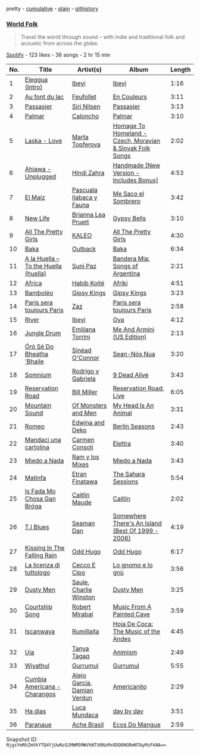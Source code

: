 pretty - [cumulative](/playlists/cumulative/0ByLkBLDx1AS5yXJuBTyCd.md) - [plain](/playlists/plain/0ByLkBLDx1AS5yXJuBTyCd) - [githistory](https://github.githistory.xyz/mackorone/spotify-playlist-archive/blob/main/playlists/plain/0ByLkBLDx1AS5yXJuBTyCd)

### [World Folk](https://open.spotify.com/playlist/0ByLkBLDx1AS5yXJuBTyCd)

> Travel the world through sound – with indie and traditional folk and acoustic from across the globe.

[Spotify](https://open.spotify.com/user/spotify) - 123 likes - 36 songs - 2 hr 15 min

| No. | Title | Artist(s) | Album | Length |
|---|---|---|---|---|
| 1 | [Eleggua \(Intro\)](https://open.spotify.com/track/3ep5BSdL66vtL6xdelLOVP) | [Ibeyi](https://open.spotify.com/artist/5Q8NEHGX70m1kkojbtm8wa) | [Ibeyi](https://open.spotify.com/album/5iFP1alzRGUIpM48PYrGQh) | 1:16 |
| 2 | [Au font du lac](https://open.spotify.com/track/42SLjspf2620Mt4sW3lIYO) | [Feufollet](https://open.spotify.com/artist/1BrbrpyPalpYADWybAjCAh) | [En Couleurs](https://open.spotify.com/album/4Mo8mFAmvseh69lRM7Bxe0) | 3:11 |
| 3 | [Passasjer](https://open.spotify.com/track/6Pb1zJ7aZuRhTniLnMK0Vt) | [Siri Nilsen](https://open.spotify.com/artist/1tN0vK9jF9KVzvJHzWQaUM) | [Passasjer](https://open.spotify.com/album/1aFECpY2MxMVLiAuAhNw5N) | 3:13 |
| 4 | [Palmar](https://open.spotify.com/track/2vYrX88GcV9hOGknAOu39m) | [Caloncho](https://open.spotify.com/artist/2z3KntXLyEF5Lvz1kpdBoA) | [Palmar](https://open.spotify.com/album/7CwUSN7TcZDYUCGj7kE6Np) | 3:10 |
| 5 | [Laska \- Love](https://open.spotify.com/track/0j5Huvd9QyXRp6j4Eg7rA1) | [Marta Topferova](https://open.spotify.com/artist/0d7O9YRjrjiEHxe1PyyQid) | [Homage To Homeland \- Czech, Moravian & Slovak Folk Songs](https://open.spotify.com/album/0P0Is0Dw3fXudVYGiEHX99) | 2:02 |
| 6 | [Ahiawa \- Unplugged](https://open.spotify.com/track/6G9XuD2vbdwvNZz4ZExKsa) | [Hindi Zahra](https://open.spotify.com/artist/6QncudMSOiKxYRIKRDks6S) | [Handmade \[New Version \- Includes Bonus\]](https://open.spotify.com/album/3SCQOw6RtHMq3E4fqke8cE) | 4:53 |
| 7 | [El Maíz](https://open.spotify.com/track/6DiLpptCM35qEr384QweYU) | [Pascuala Ilabaca y Fauna](https://open.spotify.com/artist/6nf17XGXCx2PSgkhPYjSIA) | [Me Saco el Sombrero](https://open.spotify.com/album/4OQgvzsaoGRNAFfzEAkxpv) | 3:42 |
| 8 | [New Life](https://open.spotify.com/track/5AKKUBvaGPWVlpp4hhJ6zf) | [Brianna Lea Pruett](https://open.spotify.com/artist/1UCUQMcp3sfsa9usmOeU1V) | [Gypsy Bells](https://open.spotify.com/album/59Qh1QG09X3POQH0NlZktT) | 3:10 |
| 9 | [All The Pretty Girls](https://open.spotify.com/track/4lwt3Bqp3wvk4V1q6KXkb7) | [KALEO](https://open.spotify.com/artist/7jdFEYD2LTYjfwxOdlVjmc) | [All The Pretty Girls](https://open.spotify.com/album/2flXsLAGJHPQ7Mt6MEXbU8) | 4:30 |
| 10 | [Baka](https://open.spotify.com/track/17vyu7wwITOfAUTGBVXM6F) | [Outback](https://open.spotify.com/artist/41HxkfEUQC5n2C5aRlzGiD) | [Baka](https://open.spotify.com/album/0BvYSqYmiaUmQB2RmYKtwx) | 6:34 |
| 11 | [A la Huella – To the Huella \(huella\)](https://open.spotify.com/track/0fr6KSCaNXOfXBgwMhmLYI) | [Suni Paz](https://open.spotify.com/artist/1NfOPoGjQfGNsKdUxtFzvJ) | [Bandera Mia: Songs of Argentina](https://open.spotify.com/album/4bzRIAQm3KDgJSxpUI1vdA) | 2:21 |
| 12 | [Africa](https://open.spotify.com/track/6lkNhHP3Kw1HIX3NABiQ3H) | [Habib Koité](https://open.spotify.com/artist/2laFwNRffMM18LvKKDxCs9) | [Afriki](https://open.spotify.com/album/727kDk4lCtZMcd7tnEv5Yw) | 4:51 |
| 13 | [Bamboléo](https://open.spotify.com/track/3qzVJh6INW1CzSDVR9MRgS) | [Gipsy Kings](https://open.spotify.com/artist/3jc496ljiyrS3ECrD7QiqL) | [Gipsy Kings](https://open.spotify.com/album/21Hxqmg032UyDlZydqS4DW) | 3:23 |
| 14 | [Paris sera toujours Paris](https://open.spotify.com/track/4yzsnjzNPXpOjQoZaZeSMP) | [Zaz](https://open.spotify.com/artist/1mbgj8ERPs8lWi7t5cYrdy) | [Paris sera toujours Paris](https://open.spotify.com/album/7KgGQorAMuKoSjkB8O89c2) | 2:58 |
| 15 | [River](https://open.spotify.com/track/02uNz94xdQzo2b3tq7YDfF) | [Ibeyi](https://open.spotify.com/artist/5Q8NEHGX70m1kkojbtm8wa) | [Oya](https://open.spotify.com/album/3B4uLDgZNyW21VqyUzxPDN) | 4:12 |
| 16 | [Jungle Drum](https://open.spotify.com/track/0YWQXkEyPOPsOLxFvjR1JU) | [Emilíana Torrini](https://open.spotify.com/artist/08j69Ndyx1P7RLO3Janb5P) | [Me And Armini \(US Edition\)](https://open.spotify.com/album/0hvsonhgBUyLPlVCmI6BNh) | 2:13 |
| 17 | [Óró Sé Do Bheatha 'Bhaile](https://open.spotify.com/track/5mWl3DN1GZVFFs5p8zFCWk) | [Sinéad O'Connor](https://open.spotify.com/artist/4sD9znwiVFx9cgRPZ42aQ1) | [Sean\-Nós Nua](https://open.spotify.com/album/1NMS8GqPS88wMFSZICXaWK) | 3:20 |
| 18 | [Somnium](https://open.spotify.com/track/1KmZ26oqWZyNFRdsCYXShV) | [Rodrigo y Gabriela](https://open.spotify.com/artist/7vX3cMVyW8gtDA4y855ynF) | [9 Dead Alive](https://open.spotify.com/album/4GAtAJJ602Wal8aUakQ3zm) | 3:43 |
| 19 | [Reservation Road](https://open.spotify.com/track/3DNlg5MQ3KiPw9bqrUcMKO) | [Bill Miller](https://open.spotify.com/artist/2l8E4EL4K1KGVjKbkDKpKP) | [Reservation Road: Live](https://open.spotify.com/album/2p66brnuAFLW8iympkW2Bl) | 6:05 |
| 20 | [Mountain Sound](https://open.spotify.com/track/60ZGteAEtPCnGE6zevgUcd) | [Of Monsters and Men](https://open.spotify.com/artist/4dwdTW1Lfiq0cM8nBAqIIz) | [My Head Is An Animal](https://open.spotify.com/album/6uD3oJCWT1gtlSCg5lDiNF) | 3:31 |
| 21 | [Romeo](https://open.spotify.com/track/0hDUNNRTLQD00YhgLNDTyD) | [Edwina and Deko](https://open.spotify.com/artist/7aQjIxzmpQJpkQjvjVJNsI) | [Berlin Seasons](https://open.spotify.com/album/3ktadj5svj1omB5EZnTIVP) | 2:43 |
| 22 | [Mandaci una cartolina](https://open.spotify.com/track/3a4NTcto1zSlm91pFiQJmy) | [Carmen Consoli](https://open.spotify.com/artist/6C3OLzdOvBI9yCOCf7iC4E) | [Elettra](https://open.spotify.com/album/7GknD59iP2LPvAvkVq89yd) | 3:40 |
| 23 | [Miedo a Nada](https://open.spotify.com/track/7cr7bnlBYGUtpMQHPX0mME) | [Ram y los Mixes](https://open.spotify.com/artist/77P4tNTkIoNxjx1M8fnDQT) | [Miedo a Nada](https://open.spotify.com/album/5Oz2wH6ApEMgdFFTCGqgBT) | 3:43 |
| 24 | [Matinfa](https://open.spotify.com/track/0zPTvyxFOg7IVeD96qiztY) | [Etran Finatawa](https://open.spotify.com/artist/4loyFcpdGnVsJRk2pgv6qX) | [The Sahara Sessions](https://open.spotify.com/album/2dvZQXaNIoS3EqMJA15Dij) | 5:54 |
| 25 | [Is Fada Mo Chosa Gan Bróga](https://open.spotify.com/track/3Ibhc3t9I7kQ6L98DGJBmz) | [Caitlín Maude](https://open.spotify.com/artist/2BdpvIlxlMl1ptmLX9LYVS) | [Caitlín](https://open.spotify.com/album/5T7d11GsZvoq9iRruwEVeG) | 2:02 |
| 26 | [T.I Blues](https://open.spotify.com/track/513ngsQXc4ulMEuhq1VHb7) | [Seaman Dan](https://open.spotify.com/artist/7kupJXgSeK8OCWSqYipqqS) | [Somewhere There's An Island \(Best Of 1999 \- 2006\)](https://open.spotify.com/album/6qB5XRFLJxpex8W9AmL5iP) | 4:19 |
| 27 | [Kissing In The Falling Rain](https://open.spotify.com/track/1Byu7Kfn21paic1Hu6y8Bj) | [Odd Hugo](https://open.spotify.com/artist/4VVgCpsMCfLoh6sEayUbBe) | [Odd Hugo](https://open.spotify.com/album/7nGRAnAAYbPiqqbUZU6MQO) | 6:17 |
| 28 | [La licenza di tuttologo](https://open.spotify.com/track/2BdbAsZsyOi4g5DtMG2D3m) | [Cecco E Cipo](https://open.spotify.com/artist/0VbUbw58jB5hpnWdWMB3AJ) | [Lo gnomo e lo gnù](https://open.spotify.com/album/6N4xho8oQxLxMveqRENUxb) | 3:56 |
| 29 | [Dusty Men](https://open.spotify.com/track/1WUCUeB6bvoio4oi1AZtZu) | [Saule](https://open.spotify.com/artist/2n2CmLay2NP2Iolah62W34), [Charlie Winston](https://open.spotify.com/artist/7xQTON6uj7akAGzlanUzy3) | [Dusty Men](https://open.spotify.com/album/1IWBDKQ2lV7BCRnIKocXsb) | 3:25 |
| 30 | [Courtship Song](https://open.spotify.com/track/3bzc0xRyNkeXvESUvE2VYr) | [Robert Mirabal](https://open.spotify.com/artist/3rCzOTPZysU7pjOi6fmwJg) | [Music From A Painted Cave](https://open.spotify.com/album/1m5WXwfbkc1Jbw9Kh1H4RE) | 3:59 |
| 31 | [Iscanwaya](https://open.spotify.com/track/5mnLwCEirROAxinArA8JnU) | [Rumillajta](https://open.spotify.com/artist/6Y2Lacqni5uPW6SROD6Jlx) | [Hoja De Coca: The Music of the Andes](https://open.spotify.com/album/7lkpPNaQ21Feb89pbzXh9o) | 4:45 |
| 32 | [Uja](https://open.spotify.com/track/1wz8uw6O4JjSXw8VhCumnd) | [Tanya Tagaq](https://open.spotify.com/artist/2WIb75pwIt78VCAhAtPObY) | [Animism](https://open.spotify.com/album/22cC8ZwB07grQ7ml8ImeSm) | 2:49 |
| 33 | [Wiyathul](https://open.spotify.com/track/3sVVe0GARr4jjg96B6te41) | [Gurrumul](https://open.spotify.com/artist/41U5QueLMyYyJ3Hoe4kKX4) | [Gurrumul](https://open.spotify.com/album/6mqFcbjkkCW30BspMZdZes) | 5:55 |
| 34 | [Cumbia Americana \- Charangos](https://open.spotify.com/track/3D1vmCqbTKKQsAytgeEB44) | [Alejo García](https://open.spotify.com/artist/2dwM9OcE4c3Ph1UBINSodx), [Damian Verdun](https://open.spotify.com/artist/0ABDf2OVkwKpTxQ9EH7LeK) | [Americanito](https://open.spotify.com/album/4FLFlOrbLwNYDd0iiebQXK) | 2:29 |
| 35 | [Ha dias](https://open.spotify.com/track/0w7F4Q5zDFGGScrrGPYQzq) | [Luca Mundaca](https://open.spotify.com/artist/7u3L4UZO9IXBElwdUyvAxl) | [day by day](https://open.spotify.com/album/4mQSSzdJ4EdKxRNx5wF9nB) | 3:51 |
| 36 | [Paranaue](https://open.spotify.com/track/6XdppiQVUN5W9GRqq8vcze) | [Ache Brasil](https://open.spotify.com/artist/7APomsYA0yqGA69xWSxpWB) | [Ecos Do Mangue](https://open.spotify.com/album/3TVvuFMYJeBaBRexBPxGbp) | 2:59 |

Snapshot ID: `NjgsYmRhZmVkYTQ4YjUwNzQ1MWM5MWVhNTU0NzMxODQ0NGRmNTAyMzFkNA==`
